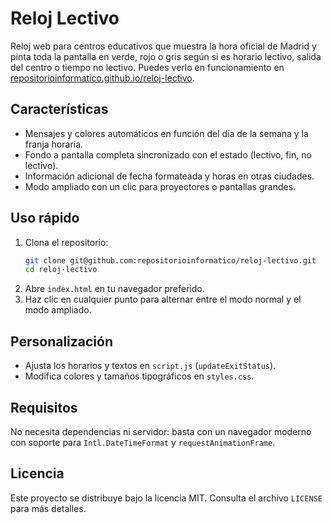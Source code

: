 # Reloj Lectivo

Reloj web para centros educativos que muestra la hora oficial de Madrid y pinta toda la pantalla en verde, rojo o gris según si es horario lectivo, salida del centro o tiempo no lectivo. Puedes verlo en funcionamiento en [repositorioinformatico.github.io/reloj-lectivo](https://repositorioinformatico.github.io/reloj-lectivo).

## Características
- Mensajes y colores automáticos en función del día de la semana y la franja horaria.
- Fondo a pantalla completa sincronizado con el estado (lectivo, fin, no lectivo).
- Información adicional de fecha formateada y horas en otras ciudades.
- Modo ampliado con un clic para proyectores o pantallas grandes.

## Uso rápido
1. Clona el repositorio:
   ```bash
   git clone git@github.com:repositorioinformatico/reloj-lectivo.git
   cd reloj-lectivo
   ```
2. Abre `index.html` en tu navegador preferido.
3. Haz clic en cualquier punto para alternar entre el modo normal y el modo ampliado.

## Personalización
- Ajusta los horarios y textos en `script.js` (`updateExitStatus`).
- Modifica colores y tamaños tipográficos en `styles.css`.

## Requisitos
No necesita dependencias ni servidor: basta con un navegador moderno con soporte para `Intl.DateTimeFormat` y `requestAnimationFrame`.

## Licencia
Este proyecto se distribuye bajo la licencia MIT. Consulta el archivo `LICENSE` para más detalles.
